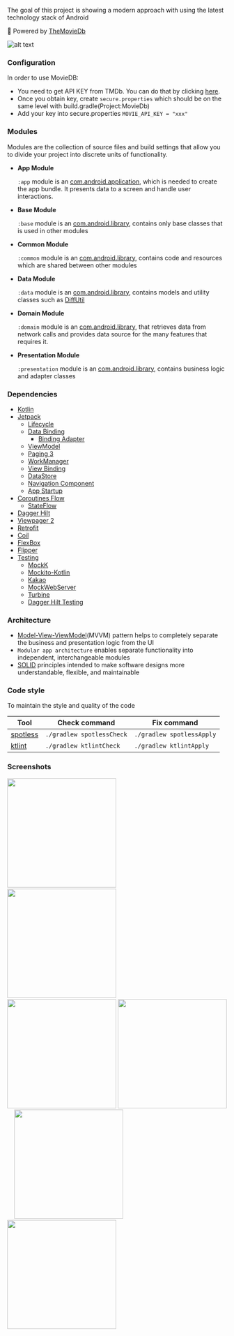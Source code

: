 The goal of this project is showing a modern approach with using the latest technology stack of Android

:dizzy: Powered by [TheMovieDb](https://www.themoviedb.org)

![alt text](https://cdn-images-1.medium.com/max/1200/1*vIR7iO-1GnY2xYxL6NiYkw.png)

### Configuration

In order to use MovieDB:
- You need to get API KEY from TMDb. You can do that by clicking [here](https://www.themoviedb.org/signup).
- Once you obtain key, create `secure.properties` which should be on the same level with build.gradle(Project:MovieDb)
- Add your key into secure.properties `MOVIE_API_KEY = "xxx" `

### Modules

Modules are the collection of source files and build settings that allow you to divide your project into discrete units of functionality.

- **App Module**

  `:app` module is an [com.android.application](https://developer.android.com/studio/projects/android-library), which is needed to create the app bundle. It presents data to a screen and handle user interactions.

- **Base Module**

  `:base` module is an [com.android.library](https://developer.android.com/studio/projects/android-library), contains only base classes that is used in other modules

- **Common Module**

  `:common` module is an [com.android.library](https://developer.android.com/studio/projects/android-library), contains code and resources which are shared between other modules

- **Data Module**

  `:data` module is an [com.android.library](https://developer.android.com/studio/projects/android-library), contains models and utility classes such as [DiffUtil](https://developer.android.com/reference/androidx/recyclerview/widget/DiffUtil)

- **Domain Module**

  `:domain` module is an [com.android.library](https://developer.android.com/studio/projects/android-library), that retrieves data from network calls and provides data source for the many features that requires it.

- **Presentation Module**

  `:presentation` module is an [com.android.library](https://developer.android.com/studio/projects/android-library), contains business logic and adapter classes

### Dependencies

- [Kotlin](https://kotlinlang.org)
- [Jetpack](https://developer.android.com/jetpack?gclid=CjwKCAiA25v_BRBNEiwAZb4-ZRLrSzIFlpm0NDTFGSuapyosjuVKi0AVLXGgVqSwqe46gejCg31LvRoCAwIQAvD_BwE&gclsrc=aw.ds)
    * [Lifecycle](https://developer.android.com/topic/libraries/architecture/lifecycle)
    * [Data Binding](https://developer.android.com/topic/libraries/data-binding)
      - [Binding Adapter](https://developer.android.com/topic/libraries/data-binding/binding-adapters)
    * [ViewModel](https://developer.android.com/topic/libraries/architecture/viewmodel)
    * [Paging 3](https://developer.android.com/topic/libraries/architecture/paging/v3-overview)
    * [WorkManager](https://developer.android.com/topic/libraries/architecture/workmanager)
    * [View Binding](https://developer.android.com/topic/libraries/view-binding)
    * [DataStore](https://developer.android.com/topic/libraries/architecture/datastore)
    * [Navigation Component](https://developer.android.com/guide/navigation/navigation-getting-started)
    * [App Startup](https://developer.android.com/topic/libraries/app-startup)
- [Coroutines Flow](https://kotlinlang.org/docs/reference/coroutines/flow.html)
  - [StateFlow](https://developer.android.com/kotlin/flow/stateflow-and-sharedflow)
- [Dagger Hilt](https://dagger.dev/hilt/)
- [Viewpager 2](https://developer.android.com/jetpack/androidx/releases/viewpager2)
- [Retrofit](https://square.github.io/retrofit/)
- [Coil](https://github.com/coil-kt/coil)
- [FlexBox](https://github.com/google/flexbox-layout)
- [Flipper](https://github.com/facebook/flipper)
- [Testing](https://developer.android.com/training/testing/fundamentals)
  - [MockK](https://github.com/mockk/mockk)
  - [Mockito-Kotlin](https://github.com/mockito/mockito-kotlin)
  - [Kakao](https://github.com/agoda-com/Kakao)
  - [MockWebServer](https://github.com/square/okhttp/tree/master/mockwebserver)
  - [Turbine](https://github.com/cashapp/turbine)
  - [Dagger Hilt Testing](https://developer.android.com/training/dependency-injection/hilt-testing)

### Architecture

- [Model-View-ViewModel](https://en.wikipedia.org/wiki/Model–view–viewmodel)(MVVM) pattern helps to completely separate the business and presentation logic from the UI
- `Modular app architecture` enables separate functionality into independent, interchangeable modules
- [SOLID](https://en.wikipedia.org/wiki/SOLID) principles intended to make software designs more understandable, flexible, and maintainable

### Code style

To maintain the style and quality of the code

| Tool                                                   |    Check command          |     Fix command
|--------------------------------------------------------|---------------------------|--------------------------- |
| [spotless](https://github.com/diffplug/spotless)       | `./gradlew spotlessCheck` | `./gradlew spotlessApply`  |
| [ktlint](https://github.com/pinterest/ktlint)          | `./gradlew ktlintCheck`   | `./gradlew ktlintApply`    |

### Screenshots

<img src="/art/home_light.png" width="250" /> &nbsp;&nbsp;&nbsp; <img src="/art/detail_light.png" width="250" /> &nbsp;&nbsp;&nbsp; <img src="/art/search_light.png" width="250" /> <img src="/art/home_dark.png" width="250" /> &nbsp;&nbsp;&nbsp; <img src="/art/detail_dark.png" width="250" /> &nbsp;&nbsp;&nbsp; <img src="/art/search_dark.png" width="250" />
